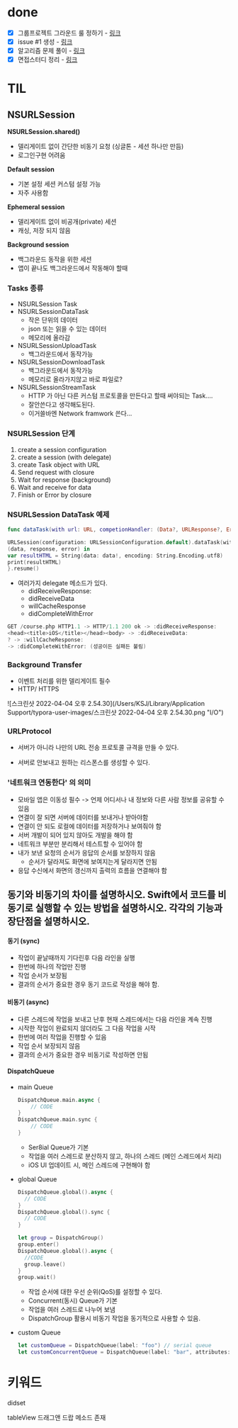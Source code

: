 # done

- [x] 그룹프로젝트 그라운드 룰 정하기 - [링크](https://github.com/sally4405/todo-list/wiki/Ground-Rule)
- [x] issue #1 생성 - [링크](https://github.com/sally4405/todo-list/issues/1)
- [x] 알고리즘 문제 풀이 - [링크](https://leetcode.com/problems/count-common-words-with-one-occurrence/)
- [x] 면접스터디 정리 - [링크](https://github.com/sungju-kim/TIL/issues/25)

# TIL

## NSURLSession 

**NSURLSession.shared()**

- 델리게이트 없이 간단한 비동기 요청 (싱글톤 - 세션 하나만 만듬)
- 로그인구현 어려움

**Default session**

- 기본 설정 세션 커스텀 설정 가능
- 자주 사용함

**Ephemeral session**

- 델리게이트 없이 비공개(private) 세션
- 캐싱, 저장 되지 않음

**Background session**

- 백그라운드 동작을 위한 세션
- 앱이 끝나도 백그라운드에서 작동해야 할때

### Tasks 종류

- NSURLSession Task
- NSURLSessionDataTask
  - 작은 단위의 데이터
  - json 또는 읽을 수 있는 데이터
  - 메모리에 올라감
- NSURLSessionUploadTask
  - 백그라운드에서 동작가능
- NSURLSessionDownloadTask
  - 백그라운드에서 동작가능
  - 메모리로 올라가지않고 바로 파일로?
- NSURLSessionStreamTask
  - HTTP 가 아닌 다른 커스텀 프로토콜을 만든다고 할때 써야되는 Task....
  - 잘안쓴다고 생각해도된다.
  - 이거쓸바엔 Network framwork 쓴다...

### NSURLSession 단계

1. create a session configuration
2. create a session (with delegate)
3. create Task object with URL
4. Send request with closure
5. Wait for response (background)
6. Wait and receive for data
7. Finish or Error by closure

### NSURLSession DataTask 예제

``` swift
func dataTask(with url: URL, competionHandler: (Data?, URLResponse?, Error?) -> Void) ->  URLSessionDataTask {}

URLSession(configuration: URLSessionConfiguration.default).dataTask(with: URL(string: "http://apple.com")!) {
(data, response, error) in 
var resultHTML = String(data: data!, encoding: String.Encoding.utf8)
print(resultHTML)
}.resume()
```

- 여러가지 delegate 메소드가 있다.
  - didReceiveResponse:
  - didReceiveData
  - willCacheResponse
  - didCompleteWithError

```swift
GET /course.php HTTP1.1 -> HTTP/1.1 200 ok -> :didReceiveResponse:
<head><title>iOS</title></head><body> -> :didReceiveData:
? -> :willCacheResponse:
-> :didCompleteWithError: (성공이든 실패든 불림)
```

### Background Transfer

- 이벤트 처리를 위한 델리게이트 필수
- HTTP/ HTTPS

![스크린샷 2022-04-04 오후 2.54.30](/Users/KSJ/Library/Application Support/typora-user-images/스크린샷 2022-04-04 오후 2.54.30.png "I/O")

### URLProtocol

- 서버가 아니라 나만의 URL 전송 프로토콜 규격을 만들 수 있다.

- 서버로 안보내고 원하는 리스폰스를 생성할 수 있다.

### '네트워크 연동한다' 의 의미

- 모바일 앱은 이동성 필수 -> 언제 어디서나 내 정보와 다른 사람 정보를 공유할 수 있음
- 연결이 잘 되면 서버에 데이터를 보내거나 받아야함
- 연결이 안 되도 로컬에 데이터를 저장하거나 보여줘야 함
- 서버 개발이 되어 있지 않아도 개발을 해야 함
- 네트워크 부분만 분리해서 테스트할 수 있어야 함
- 내가 보낸 요청의 순서가 응답의 순서를 보장하지 않음
  - 순서가 달라져도 화면에 보여지는게 달라지면 안됨
- 응답 수신에서 화면의 갱신까지 출력의 흐름을 연결해야 함

## **동기와 비동기의 차이를 설명하시오. Swift에서 코드를 비동기로 실행할 수 있는 방법을 설명하시오. 각각의 기능과 장단점을 설명하시오.**

#### 동기 (sync)

- 작업이 끝날때까지 기다린후 다음 라인을 실행
- 한번에 하나의 작업만 진행
- 작업 순서가 보장됨
- 결과의 순서가 중요한 경우 동기 코드로 작성을 해야 함.

#### 비동기 (async)

- 다른 스레드에 작업을 보내고 난후 현재 스레드에서는 다음 라인을 계속 진행
- 시작한 작업이 완료되지 않더라도 그 다음 작업을 시작
- 한번에 여러 작업을 진행할 수 있음
- 작업 순서 보장되지 않음
- 결과의 순서가 중요한 경우 비동기로 작성하면 안됨



#### DispatchQueue

- main Queue

  ```swift
  DispatchQueue.main.async {
      // CODE
  }
  DispatchQueue.main.sync {
      // CODE
  }
  ```

  - Ser8ial Queue가 기본
  - 작업을 여러 스레드로 분산하지 않고, 하나의 스레드 (메인 스레드에서 처리)
  - iOS UI 업데이트 시, 메인 스레드에 구현해야 함

- global Queue

  ```swift
  DispatchQueue.global().async {
    // CODE
  }
  DispatchQueue.global().sync {
    // CODE
  }
  
  let group = DispatchGroup()
  group.enter()
  DispatchQueue.global().async {
    //CODE
    group.leave()
  }
  group.wait()
  ```

  - 작업 순서에 대한 우선 순위(QoS)를 설정할 수 있다.
  - Concurrent(동시) Queue가 기본
  - 작업을 여러 스레드로 나누어 보냄
  - DispatchGroup 활용시 비동기 작업을 동기적으로 사용할 수 있음.

- custom Queue

  ```swift
  let customQueue = DispatchQueue(label: "foo") // serial queue
  let customConcurrentQueue = DispatchQueue(label: "bar", attributes: .concurrent) // Concurrent Queue
  ```

  

  



# 키워드 

didset 

tableView 드래그앤 드랍 메소드 존재

